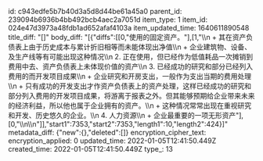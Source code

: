 id: c943edfe5b7b40d3a5d8d44be61a45a0
parent_id: 239094b6936b4bb492bcb4aec2a7051d
item_type: 1
item_id: 024e47d3973a48fdb1ad652afaf4103a
item_updated_time: 1640611890548
title_diff: "[]"
body_diff: "[{\"diffs\":[[0,\"使用的固定资产。\"],[1,\"\\\n              + 其在资产负债表上由于历史成本与累计折旧相等而未能体现出净值\\\n              + 企业建筑物、设备、及生产线等有可能出现这种情况\\\n           2. 正在使用，但已经作为低值耗品一次摊销到费用中去、资产负债表上未体现价值的资产\\\n           3. 已经成功的研究和部分已经列入费用的而开发项目成果\\\n              + 企业研究和开房支出，一般作为支出当期的费用处理\\\n              + 只有成功的开发支出才作资产负债表上的资产处理，这样已经成功的研究和部分列入费用的开发项目成果，将游离于报表之外。但其能够预期给企业带来未来的经济利益，所以他也属于企业拥有的资产。\\\n              + 这种情况常常出现在重视研究和开发、历史悠久的企业。\\\n           4. 人力资源\\\n              + 企业最重要的一项无形资产\"],[0,\"\\\n\\\n\"]],\"start1\":7353,\"start2\":7353,\"length1\":10,\"length2\":424}]"
metadata_diff: {"new":{},"deleted":[]}
encryption_cipher_text: 
encryption_applied: 0
updated_time: 2022-01-05T12:41:50.449Z
created_time: 2022-01-05T12:41:50.449Z
type_: 13